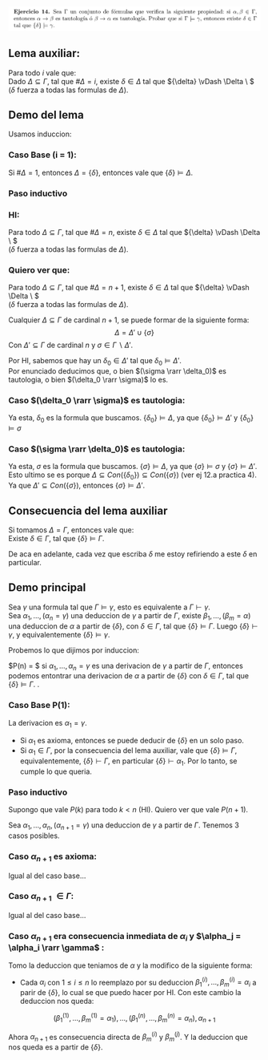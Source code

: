 ![Sample Image](image.png)  


## Lema auxiliar:  
Para todo $i$ vale que:  
Dado $\Delta \subseteq \Gamma$, tal que $\# \Delta = i$, existe $\delta \in \Delta$ tal que $\{\delta\} \vDash \Delta \ $  
($\delta$ fuerza a todas las formulas de $\Delta$).

## Demo del lema
Usamos induccion:

### Caso Base (i = 1):
Si $\#\Delta = 1$, entonces $\Delta = \{\delta\}$, entonces vale que $\{\delta\} \vDash \Delta$.


### Paso inductivo

### HI:
Para todo $\Delta \subseteq \Gamma$, tal que $\# \Delta = n$, existe $\delta \in \Delta$ tal que $\{\delta\} \vDash \Delta \ $  
($\delta$ fuerza a todas las formulas de $\Delta$).

### Quiero ver que:
Para todo $\Delta \subseteq \Gamma$, tal que $\# \Delta = n+1$, existe $\delta \in \Delta$ tal que $\{\delta\} \vDash \Delta \ $  
($\delta$ fuerza a todas las formulas de $\Delta$).


Cualquier $\Delta \subseteq \Gamma$ de cardinal $n+1$, se puede formar de la siguiente forma: 
$$\Delta = \Delta' \cup \{\sigma\}$$
Con $\Delta' \subseteq \Gamma$ de cardinal $n$ y $\sigma \in \Gamma \backslash \Delta'$.

Por HI, sabemos que hay un $\delta_0 \in \Delta'$ tal que $\delta_0 \vDash \Delta'$.  
Por enunciado deducimos que, o bien $(\sigma \rarr \delta_0)$ es tautologia, o bien $(\delta_0 \rarr \sigma)$ lo es.

### Caso $(\delta_0 \rarr \sigma)$ es tautologia:
Ya esta, $\delta_0$ es la formula que buscamos. $\{ \delta_0 \} \vDash \Delta$, ya que $\{\delta_0\} \vDash \Delta'$ y $\{ \delta_0 \} \vDash \sigma$


### Caso $(\sigma \rarr \delta_0)$ es tautologia:
Ya esta, $\sigma$ es la formula que buscamos. $\{ \sigma \} \vDash \Delta$, ya que $\{\sigma\} \vDash \sigma$ y $\{ \sigma \} \vDash \Delta'$.  
Esto ultimo se es porque $\Delta \subseteq Con(\{\delta_0\}) \subseteq Con(\{\sigma\})$
(ver ej 12.a practica 4).  
Ya que $\Delta' \subseteq Con(\{\sigma\})$, entonces $\{ \sigma \} \vDash \Delta'$.


## Consecuencia del lema auxiliar
Si tomamos $\Delta = \Gamma$, entonces vale que:  
Existe $\delta \in \Gamma$, tal que $\{\delta\} \vDash \Gamma$.  

De aca en adelante, cada vez que escriba $\delta$ me estoy refiriendo a este 
$\delta$ en particular.


## Demo principal

Sea $\gamma$ una formula tal que $\Gamma \vDash \gamma$, esto es equivalente a $\Gamma \vdash \gamma$.  
Sea $\alpha_1 , \ldots , (\alpha_n = \gamma)$ una deduccion de $\gamma$ a partir de $\Gamma$, existe 
$\beta_1 , \ldots ,(\beta_m = \alpha)$ una deduccion de $\alpha$ a partir de $\{\delta\}$, con $\delta \in \Gamma$, tal que $\{\delta\} \vDash \Gamma$. Luego $\{\delta\} \vdash \gamma$, y equivalentemente $\{\delta\} \vDash \gamma$.

Probemos lo que dijimos por induccion:

$P(n) = $ si $\alpha_1 , \ldots , \alpha_n = \gamma$ es una derivacion de $\gamma$ a partir de $\Gamma$,
entonces podemos entontrar una derivacion de $\alpha$ a partir de $\{\delta\}$ con $\delta \in \Gamma$, tal que $\{\delta\} \vDash \Gamma$. .

<!-- $\{\delta\} \vDash \gamma$, con $\delta \in \Gamma$, tal que $\{\delta\} \vDash \Gamma$. -->

### Caso Base P(1):
La derivacion es $\alpha_1 = \gamma$.
- Si $\alpha_1$ es axioma, entonces se puede deducir de $\{\delta\}$ en un solo paso.
- Si $\alpha_1 \in \Gamma$, por la consecuencia del lema auxiliar, vale que $\{\delta\} \vDash \Gamma$, equivalentemente,  $\{\delta\} \vdash \Gamma$, en particular $\{\delta\} \vdash \alpha_1$. Por lo tanto, se cumple lo que queria.


### Paso inductivo 
Supongo que vale $P(k)$ para todo $k<n$ (HI). Quiero ver que vale $P(n+1)$.  

Sea $\alpha_1 , \ldots , \alpha_n ,(\alpha_{n+1} = \gamma)$ una deduccion de $\gamma$ a partir de $\Gamma$. Tenemos 3 casos posibles.

### Caso $\alpha_{n+1}$ es axioma:
Igual al del caso base...

### Caso $\alpha_{n+1}$ $\in \Gamma$:
Igual al del caso base...

### Caso $\alpha_{n+1}$ era consecuencia inmediata de $\alpha_i$ y $\alpha_j = \alpha_i \rarr \gamma$ :

Tomo la deduccion que teniamos de $\alpha$ y la modifico de la siguiente forma:

- Cada $\alpha_i$ con $1 \leq i \leq n$ lo reemplazo por su deduccion $\beta_1^{(i)} , \ldots , \beta_m^{(i)} = \alpha_i$ a parir de $\{\delta\}$, lo cual se que puedo hacer por HI.
Con este cambio la deduccion nos queda:  

$$ (\beta_1^{(1)} , \ldots , \beta_m^{(1)} = \alpha_1), \ldots , (\beta_1^{(n)} , \ldots , \beta_m^{(n)} = \alpha_n) , \alpha_{n+1}$$

Ahora $\alpha_{n+1}$ es consecuencia directa de $\beta_m^{(i)}$ y $\beta_m^{(j)}$. Y la deduccion que nos queda es a partir de $\{\delta\}$.




